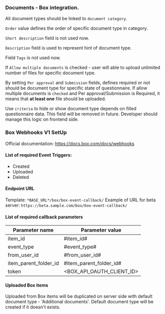 ### Documents - Box integration.

All document types should be linked to `document category`.

`Order` value defines the order of specific document type in category.

`Short description` field is not used now.

`Description` field is used to represent hint of document type.

Field `Tags` is not used now.

If `Allow multiple documents` is checked - user will able to upload unlimited number of files for specific document type.

By setting `Per approval` and `Submission` fields, defines required or not should be document type for specific state of questionnaire. If allow multiple documents is `checked` and Per approval/Submission is Required, it means that **at least one** file should be uploaded.

Use `criteria` to hide or show document type depends on filled questionnaire data. This field will be removed in future. Developer should manage this logic on frontend side.

### Box Webhooks V1 SetUp

Official documentation: https://docs.box.com/docs/webhooks

#### List of required Event Triggers:

* Created
* Uploaded
* Deleted

#### Endpoint URL

Template: `*BASE_URL*/box/box-event-callback/`
Example of URL for beta server: `https://beta.sample.com/box/box-event-callback/`

#### List of required callback parameters
| Parameter name | Parameter value |
|---|---|
|item_id|#item_id#|
|event_type|#event_type#|
|from_user_id|#from_user_id#|
|item_parent_folder_id|#item_parent_folder_id#|
|token|<BOX_API_OAUTH_CLIENT_ID>|

#### Uploaded Box items

Uploaded from Box items will be duplicated on server side with default document type - 'Additional documents'. Default document type will be created if it doesn't exists.
